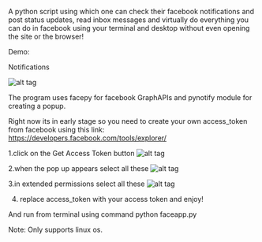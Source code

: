 ﻿A python script using which one can check their facebook notifications and post status updates, read inbox messages and virtually do everything you can do in facebook using your terminal and desktop without even opening the site or the browser!

Demo:

Notifications 

![alt tag](https://raw.github.com/mohdsanadzakirizvi/facenotipy/images/1.png)

The program uses facepy for facebook GraphAPIs and pynotify module for creating a popup.

Right now its in early stage so you need to create your own access_token from facebook using this link:
https://developers.facebook.com/tools/explorer/

1.click on the Get Access Token button
![alt tag](https://raw.github.com/mohdsanadzakirizvi/facenotipy/images/2.png)








2.when the pop up appears select all these
![alt tag](https://raw.github.com/mohdsanadzakirizvi/facenotipy/images/3.png)























3.in extended permissions select all these
![alt tag](https://raw.github.com/mohdsanadzakirizvi/facenotipy/images/4.png)
 

















4. replace access_token with your access token and enjoy!

And run from terminal using command python faceapp.py

Note: Only supports linux os.




